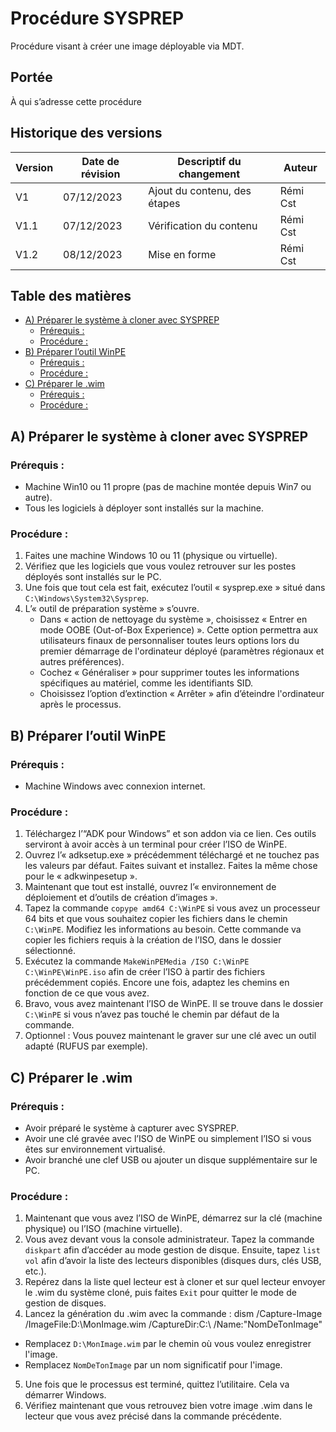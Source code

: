 # Procédure SYSPREP
Procédure visant à créer une image déployable via MDT.

## Portée 
À qui s’adresse cette procédure 

## Historique des versions
| Version | Date de révision | Descriptif du changement | Auteur   |
|---------|------------------|--------------------------|----------|
| V1      | 07/12/2023       | Ajout du contenu, des étapes | Rémi Cst |
| V1.1    | 07/12/2023       | Vérification du contenu | Rémi Cst |
| V1.2    | 08/12/2023       | Mise en forme           | Rémi Cst |

## Table des matières
- [A) Préparer le système à cloner avec SYSPREP](#préparer-le-système)
  - [Prérequis :](#prérequis-préparer-le-système)
  - [Procédure :](#procédure-préparer-le-système)
- [B) Préparer l’outil WinPE](#préparer-outil-winpe)
  - [Prérequis :](#prérequis-préparer-outil-winpe)
  - [Procédure :](#procédure-préparer-outil-winpe)
- [C) Préparer le .wim](#préparer-le-wim)
  - [Prérequis :](#prérequis-préparer-le-wim)
  - [Procédure :](#procédure-préparer-le-wim)

## A) Préparer le système à cloner avec SYSPREP
### Prérequis : 
- Machine Win10 ou 11 propre (pas de machine montée depuis Win7 ou autre).
- Tous les logiciels à déployer sont installés sur la machine.

### Procédure : 
1. Faites une machine Windows 10 ou 11 (physique ou virtuelle).
2. Vérifiez que les logiciels que vous voulez retrouver sur les postes déployés sont installés sur le PC.
3. Une fois que tout cela est fait, exécutez l’outil « sysprep.exe » situé dans `C:\Windows\System32\Sysprep`. 
4. L’« outil de préparation système » s’ouvre.
   - Dans « action de nettoyage du système », choisissez « Entrer en mode OOBE (Out-of-Box Experience) ». Cette option permettra aux utilisateurs finaux de personnaliser toutes leurs options lors du premier démarrage de l'ordinateur déployé (paramètres régionaux et autres préférences). 
   - Cochez « Généraliser » pour supprimer toutes les informations spécifiques au matériel, comme les identifiants SID.
   - Choisissez l’option d’extinction « Arrêter » afin d’éteindre l'ordinateur après le processus.

## B) Préparer l’outil WinPE
### Prérequis : 
- Machine Windows avec connexion internet.

### Procédure : 
1. Téléchargez l’“ADK pour Windows” et son addon via ce lien. Ces outils serviront à avoir accès à un terminal pour créer l’ISO de WinPE.
2. Ouvrez l’« adksetup.exe » précédemment téléchargé et ne touchez pas les valeurs par défaut. Faites suivant et installez. Faites la même chose pour le « adkwinpesetup ».
3. Maintenant que tout est installé, ouvrez l’« environnement de déploiement et d’outils de création d’images ».
4. Tapez la commande `copype amd64 C:\WinPE` si vous avez un processeur 64 bits et que vous souhaitez copier les fichiers dans le chemin `C:\WinPE`. Modifiez les informations au besoin. Cette commande va copier les fichiers requis à la création de l’ISO, dans le dossier sélectionné.
5. Exécutez la commande `MakeWinPEMedia /ISO C:\WinPE C:\WinPE\WinPE.iso` afin de créer l’ISO à partir des fichiers précédemment copiés. Encore une fois, adaptez les chemins en fonction de ce que vous avez. 
6. Bravo, vous avez maintenant l’ISO de WinPE. Il se trouve dans le dossier `C:\WinPE` si vous n’avez pas touché le chemin par défaut de la commande.
7. Optionnel : Vous pouvez maintenant le graver sur une clé avec un outil adapté (RUFUS par exemple).

## C) Préparer le .wim
### Prérequis : 
- Avoir préparé le système à capturer avec SYSPREP.
- Avoir une clé gravée avec l’ISO de WinPE ou simplement l’ISO si vous êtes sur environnement virtualisé.
- Avoir branché une clef USB ou ajouter un disque supplémentaire sur le PC.

### Procédure : 
1. Maintenant que vous avez l’ISO de WinPE, démarrez sur la clé (machine physique) ou l’ISO (machine virtuelle).
2. Vous avez devant vous la console administrateur. Tapez la commande `diskpart` afin d’accéder au mode gestion de disque. Ensuite, tapez `list vol` afin d’avoir la liste des lecteurs disponibles (disques durs, clés USB, etc.).
3. Repérez dans la liste quel lecteur est à cloner et sur quel lecteur envoyer le .wim du système cloné, puis faites `Exit` pour quitter le mode de gestion de disques.
4. Lancez la génération du .wim avec la commande :
   dism /Capture-Image /ImageFile:D:\MonImage.wim /CaptureDir:C:\ /Name:"NomDeTonImage"
- Remplacez `D:\MonImage.wim` par le chemin où vous voulez enregistrer l'image.
- Remplacez `NomDeTonImage` par un nom significatif pour l'image. 
5. Une fois que le processus est terminé, quittez l’utilitaire. Cela va démarrer Windows. 
6. Vérifiez maintenant que vous retrouvez bien votre image .wim dans le lecteur que vous avez précisé dans la commande précédente.
